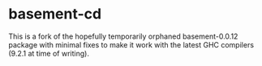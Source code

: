 # basement-cd

This is a fork of the hopefully temporarily orphaned basement-0.0.12 package with minimal fixes
to make it work with the latest GHC compilers (9.2.1 at time of writing).

